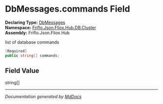 ﻿<!--  
  <auto-generated>   
    The contents of this file were generated by a tool.  
    Changes to this file may be list if the file is regenerated  
  </auto-generated>   
-->

# DbMessages.commands Field

**Declaring Type:** [DbMessages](../index.md)  
**Namespace:** [Friflo.Json.Fliox.Hub.DB.Cluster](../../index.md)  
**Assembly:** Friflo.Json.Fliox.Hub

list of database commands

```csharp
[Required]
public string[] commands;
```

## Field Value

string\[\]

___

*Documentation generated by [MdDocs](https://github.com/ap0llo/mddocs)*
